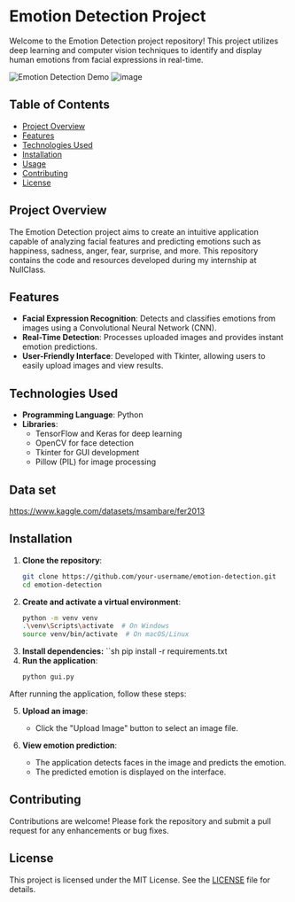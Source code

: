 # Emotion Detection Project

Welcome to the Emotion Detection project repository! This project utilizes deep learning and computer vision techniques to identify and display human emotions from facial expressions in real-time.

![Emotion Detection Demo](demo.gif)
![image](https://github.com/ARAVINDAN20/Emotion-Deduction-_intern/assets/116174602/116af0fc-72a0-4af5-96b8-1651f4dd1aef)

## Table of Contents

- [Project Overview](#project-overview)
- [Features](#features)
- [Technologies Used](#technologies-used)
- [Installation](#installation)
- [Usage](#usage)
- [Contributing](#contributing)
- [License](#license)

## Project Overview

The Emotion Detection project aims to create an intuitive application capable of analyzing facial features and predicting emotions such as happiness, sadness, anger, fear, surprise, and more. This repository contains the code and resources developed during my internship at NullClass.

## Features

- **Facial Expression Recognition**: Detects and classifies emotions from images using a Convolutional Neural Network (CNN).
- **Real-Time Detection**: Processes uploaded images and provides instant emotion predictions.
- **User-Friendly Interface**: Developed with Tkinter, allowing users to easily upload images and view results.

## Technologies Used

- **Programming Language**: Python
- **Libraries**:
  - TensorFlow and Keras for deep learning
  - OpenCV for face detection
  - Tkinter for GUI development
  - Pillow (PIL) for image processing
## Data set
https://www.kaggle.com/datasets/msambare/fer2013
## Installation

1. **Clone the repository**:
   ```sh
   git clone https://github.com/your-username/emotion-detection.git
   cd emotion-detection
2. **Create and activate a virtual environment**:
   ```sh
   python -m venv venv
   .\venv\Scripts\activate  # On Windows
   source venv/bin/activate  # On macOS/Linux
3. **Install dependencies:**
   ``sh
   pip install -r requirements.txt
4. **Run the application**:
   ```sh
   python gui.py
After running the application, follow these steps:

5. **Upload an image**:
   - Click the "Upload Image" button to select an image file.

6. **View emotion prediction**:
   - The application detects faces in the image and predicts the emotion.
   - The predicted emotion is displayed on the interface.

## Contributing

Contributions are welcome! Please fork the repository and submit a pull request for any enhancements or bug fixes.

## License

This project is licensed under the MIT License. See the [LICENSE](LICENSE) file for details.
